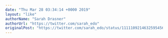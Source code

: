 ```yaml
---
date: "Thu Mar 28 03:34:14 +0000 2019"
layout: "like"
authorName: "Sarah Drasner"
authorUrl: "https://twitter.com/sarah_edo"
originalPost: "https://twitter.com/sarah_edo/status/1111109214632595456"
---
```

